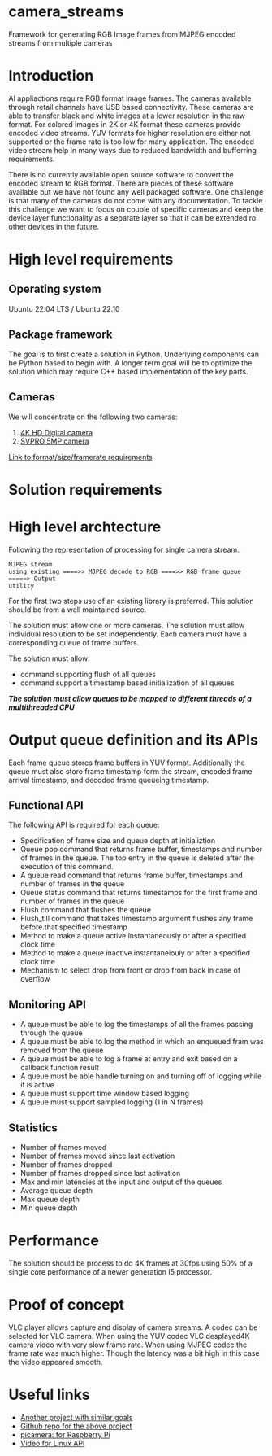 # camera_streams
Framework for generating RGB Image frames from MJPEG encoded streams from multiple cameras 

# Introduction
AI appliactions require RGB format image frames. The cameras available through retail channels have USB based connectivity. These cameras are able to transfer black and white images at a lower resolution in the raw format. For colored images in 2K or 4K format these cameras provide encoded video streams. YUV formats for higher resolution are either not supported or the frame rate is too low for many application. The encoded video stream help in many ways due to reduced bandwidth and bufferring requirements.

There is no currently available open source software to convert the encoded stream to RGB format. There are pieces of these software available but we have not found any well packaged software. One challenge is that many of the cameras do not come with any documentation. To tackle this challenge we want to focus on couple of specific cameras and keep the device layer functionality as a separate layer so that it can be extended ro other devices in the future. 

# High level requirements
## Operating system
Ubuntu 22.04 LTS / Ubuntu 22.10

## Package framework
The goal is to first create a solution in Python. Underlying components can be Python based to begin with. A longer term goal will be to optimize the solution which may require C++ based implementation of the key parts.

## Cameras
We will concentrate on the following two cameras:
1. [4K HD Digital camera](https://www.amazon.com/gp/product/B08F385MPL/ref=ppx_yo_dt_b_search_asin_title?ie=UTF8&psc=1)
2. [SVPRO 5MP camera](https://www.amazon.com/gp/product/B07CBNSXTH/ref=ppx_yo_dt_b_search_asin_title?ie=UTF8&th=1)

[Link to format/size/framerate requirements](https://github.com/anamayasullerey/camera_streams/blob/main/format_requirements.md)

# Solution requirements
# High level archtecture

Following the representation of processing for single camera stream.
```
MJPEG stream
using existing ====>> MJPEG decode to RGB ====>> RGB frame queue =====> Output
utility
```
For the first two steps use of an existing library is preferred. This solution should be from a well maintained source.

The solution must allow one or more cameras. The solution must allow individual resolution to be set independently. Each camera must have a corresponding queue of frame buffers. 


The solution must allow:
- command supporting flush of all queues
- command support a timestamp based initialization of all queues

***The solution must allow queues to be mapped to different threads of a multithreaded CPU***

# Output queue definition and its APIs
Each frame queue stores frame buffers in YUV format. Additionally the queue must also store frame timestamp form the stream, encoded frame arrival timestamp, and decoded frame queueing timestamp.

## Functional API
The following API is required for each queue:
- Specification of frame size and queue depth at initializtion
- Queue pop command that returns frame buffer, timestamps and number of frames in the queue. The top entry in the queue is deleted after the execution of this command.
- A queue read command that returns frame buffer, timestamps and number of frames in the queue
- Queue status command that returns timestamps for the first frame and number of frames in the queue
- Flush command that flushes the queue
- Flush_till command that takes timestamp argument flushes any frame before that specified timestamp
- Method to make a queue active instantaneously or after a specified clock time
- Method to make a queue inactive instantaneiouly or after a specified clock time
- Mechanism to select drop from front or drop from back in case of overflow

## Monitoring API
- A queue must be able to log the timestamps of all the frames passing through the queue
- A queue must be able to log the method in which an enqueued fram was removed from the queue
- A queue must be able to log a frame at entry and exit based on a callback function result
- A queue must be able handle turning on and turning off of logging while it is active
- A queue must support time window based logging
- A queue must support sampled logging (1 in N frames)

## Statistics
- Number of frames moved
- Number of frames moved since last activation
- Number of frames dropped
- Number of frames dropped since last activation
- Max and min latencies at the input and output of the queues
- Average queue depth
- Max queue depth
- Min queue depth

# Performance
The solution should be process to do 4K frames at 30fps using 50% of a single core performance of a newer generation I5 processor.

# Proof of concept
VLC player allows capture and display of camera streams. A codec can be selected for VLC camera. When using the YUV codec VLC desplayed4K camera video with very slow frame rate. When using MJPEC codec the frame rate was much higher. Though the latency was a bit high in this case the video appeared smooth.

# Useful links
* [Another project with similar goals](https://pyimagesearch.com/2017/02/06/faster-video-file-fps-with-cv2-videocapture-and-opencv/)
* [Github repo for the above project](https://github.com/PyImageSearch/imutils/blob/9f740a53bcc2ed7eba2558afed8b4c17fd8a1d4c/imutils/video/pivideostream.py)
* [picamera: for Raspberry Pi](https://picamera.readthedocs.io/en/release-1.13/)
* [Video for Linux API](https://www.kernel.org/doc/html/v4.8/media/uapi/v4l/pixfmt.html)

